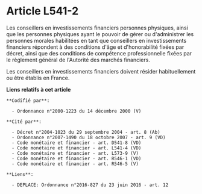 # Article L541-2

Les conseillers en investissements financiers personnes physiques, ainsi que les personnes physiques ayant le pouvoir de
gérer ou d'administrer les personnes morales habilitées en tant que conseillers en investissements financiers répondent à des
conditions d'âge et d'honorabilité fixées par décret, ainsi que des conditions de compétence professionnelle fixées par le
règlement général de l'Autorité des marchés financiers.

Les conseillers en investissements financiers doivent résider habituellement ou être établis en France.

**Liens relatifs à cet article**

	**Codifié par**:

	  - Ordonnance n°2000-1223 du 14 décembre 2000 (V)

	**Cité par**:

	  - Décret n°2004-1023 du 29 septembre 2004 - art. 8 (Ab)
	  - Ordonnance n°2007-1490 du 18 octobre 2007 - art. 9 (VD)
	  - Code monétaire et financier - art. D541-8 (VD)
	  - Code monétaire et financier - art. L541-4 (VD)
	  - Code monétaire et financier - art. L573-9 (V)
	  - Code monétaire et financier - art. R546-1 (VD)
	  - Code monétaire et financier - art. R546-5 (V)

	**Liens**:

	  - DEPLACE: Ordonnance n°2016-827 du 23 juin 2016 - art. 12
